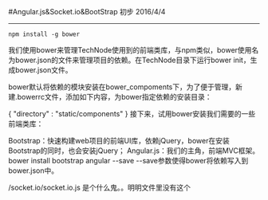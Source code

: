 #Angular.js&Socket.io&BootStrap 初步
2016/4/4

---

`npm install -g bower`

我们使用bower来管理TechNode使用到的前端类库，与npm类似，bower使用名为bower.json的文件来管理项目的依赖。在TechNode目录下运行bower init，生成bower.json文件。

bower默认将依赖的模块安装在bower_compoments下，为了便于管理，新建.bowerrc文件，添加如下内容，为bower指定依赖的安装目录：

{
  "directory" : "static/components"
}
接下来，试用bower安装我们需要的一些前端类库：

Bootstrap：快速构建web项目的前端UI库，依赖jQuery，bower在安装Bootstrap的同时，也会安装jQuery；
Angular.js：我们的主角，前端MVC框架。
bower install bootstrap angular --save
--save参数使得bower将依赖写入到bower.json中。


/socket.io/socket.io.js 是个什么鬼。。明明文件里没有这个